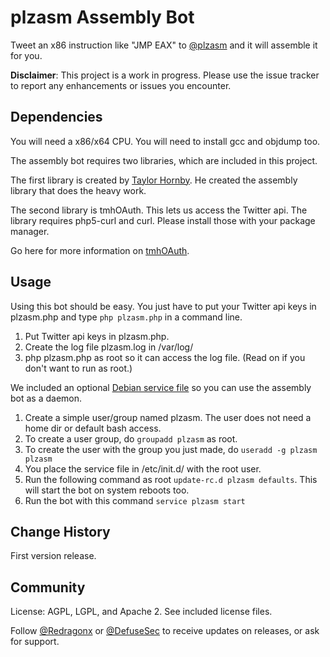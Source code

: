 # plzasm Assembly Bot

Tweet an x86 instruction like "JMP EAX" to [@plzasm](https://twitter.com/plzasm) and it will assemble it for you. 

**Disclaimer**: This project is a work in progress. Please use the issue tracker
to report any enhancements or issues you encounter.

## Dependencies

You will need a x86/x64 CPU. You will need to install gcc and objdump too. 

The assembly bot requires two libraries, which are included in this project. 

The first library is created by [Taylor Hornby](https://defuse.ca). He created the assembly library that does the heavy work.

The second library is tmhOAuth. This lets us access the Twitter api. The library requires php5-curl and curl. Please install those with your package manager. 

Go here for more information on [tmhOAuth](https://github.com/themattharris/tmhOAuth).

## Usage

Using this bot should be easy. You just have to put your Twitter api keys in plzasm.php and type `php plzasm.php` in 
a command line.

1. Put Twitter api keys in plzasm.php.
2. Create the log file plzasm.log in /var/log/ 
3. php plzasm.php as root so it can access the log file. (Read on if you don't want to run as root.)

We included an optional [Debian service file](https://github.com/redragonx/plzasm/blob/master/plzasm) so you can use the assembly bot as a daemon. 

1. Create a simple user/group named plzasm. The user does not need a home dir or default bash access.
2. To create a user group, do `groupadd plzasm` as root.
3. To create the user with the group you just made, do `useradd -g plzasm plzasm`
2. You place the service file in /etc/init.d/ with the root user. 
2. Run the following command as root `update-rc.d plzasm defaults`. This will start the bot on system reboots too.
3. Run the bot with this command `service plzasm start`

## Change History

First version release.

## Community

License: AGPL, LGPL, and Apache 2. See included license files.

Follow [@Redragonx](https://twitter.com/intent/follow?screen_name=redragonx) or [@DefuseSec](https://twitter.com/intent/follow?screen_name=defusesec) to receive updates on releases, or ask for support.
